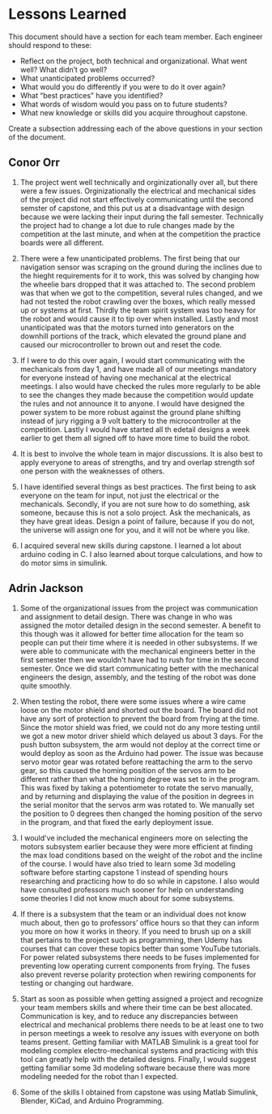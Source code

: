 # Lessons Learned

This document should have a section for each team member. Each engineer should respond to these:

- Reflect on the project, both technical and organizational. What went well? What didn’t go well? 
- What unanticipated problems occurred? 
- What would you do differently if you were to do it over again? 
- What “best practices” have you identified? 
- What words of wisdom would you pass on to future students?
- What new knowledge or skills did you acquire throughout capstone.

Create a subsection addressing each of the above questions in your section of the document. 

## Conor Orr

1. The project went well technically and orginizationally over all, but there were a few issues. Orginizationally the electrical and mechanical sides of the project did not start effectively communicating until the second semster of capstone, and this put us at a disadvantage with design because we were lacking their input during the fall semester. Technically the project had to change a lot due to rule changes made by the competition at the last minute, and when at the competition the practice boards were all different.
   
2. There were a few unanticipated problems. The first being that our navigation sensor was scraping on the ground during the inclines due to the hieght requirements for it to work, this was solved by changing how the wheelie bars dropped that it was attached to. The second problem was that when we got to the competition, several rules changed, and we had not tested the robot crawling over the boxes, which really messed up or systems at first. Thirdly the team spirit system was too heavy for the robot and would cause it to tip over when installed. Lastly and most unanticipated was that the motors turned into generators on the downhill portions of the track, which elevated the ground plane and caused our microcontroller to brown out and reset the code.
   
3. If I were to do this over again, I would start communicating with the mechanicals from day 1, and have made all of our meetings mandatory for everyone instead of having one mechanical at the electrical meetings. I also would have checked the rules more regularly to be able to see the changes they made because the competition would update the rules and not announce it to anyone. I would have designed the power system to be more robust against the ground plane shifting instead of jury rigging a 9 volt battery to the microcontroller at the competition. Lastly I would have started all th edetail designs a week earlier to get them all signed off to have more time to build the robot.
   
4. It is best to involve the whole team in major discussions. It is also best to apply everyone to areas of strengths, and try and overlap strength sof one person with the weaknesses of others.
   
5. I have identified several things as best practices. The first being to ask everyone on the team for input, not just the electrical or the mechanicals. Secondly, if you are not sure how to do something, ask someone, because this is not a solo project. Ask the mechanicals, as they have great ideas. Design a point of failure, because if you do not, the universe will assign one for you, and it will not be where you like.
   
6. I acquired several new skills during capstone. I learned a lot about arduino coding in C. I also learned about torque calculations, and how to do motor sims in simulink.


## Adrin Jackson

1. Some of the organizational issues from the project was communication and assignment to detail design. There was change in who was assigned the motor detailed design in the second semester. A benefit to this though was it allowed for better time allocation for the team so people can put their time where it is needed in other subsystems. If we were able to communicate with the mechanical engineers better in the first semester then we wouldn't have had to rush for time in the second semester. Once we did start communicating better with the mechanical engineers the design, assembly, and the testing of the robot was done quite smoothly.
2. When testing the robot, there were some issues where a wire came loose on the motor shield and shorted out the board. The board did not have any sort of protection to prevent the board from frying at the time. Since the motor shield was fried, we could not do any more testing until we got a new motor driver shield which delayed us about 3 days. For the push button subsystem, the arm would not deploy at the correct time or would deploy as soon as the Arduino had power. The issue was because servo motor gear was rotated before reattaching the arm to the servo gear, so this caused the homing position of the servos arm to be different rather than what the homing degree was set to in the program. This was fixed by taking a potentiometer to rotate the servo manually, and by returning and displaying the value of the position in degrees in the serial monitor that the servos arm was rotated to. We manually set the position to 0 degrees then changed the homing position of the servo in the program, and that fixed the early deployment issue. 

4. I would've included the mechanical engineers more on selecting the motors subsystem earlier because they were more efficient at finding the max load conditions based on the weight of the robot and the incline of the course. I would have also tried to learn some 3d modeling software before starting capstone 1 instead of spending hours researching and practicing how to do so while in capstone. I also would have consulted professors much sooner for help on understanding some theories I did not know much about for some subsystems.
5. If there is a subsystem that the team or an individual does not know much about, then go to professors’ office hours so that they can inform you more on how it works in theory. If you need to brush up on a skill that pertains to the project such as programming, then Udemy has courses that can cover these topics better than some YouTube tutorials. For power related subsystems there needs to be fuses implemented for preventing low operating current components from frying. The fuses also prevent reverse polarity protection when rewiring components for testing or changing out hardware. 
6. Start as soon as possible when getting assigned a project and recognize your team members skills and where their time can be best allocated. Communication is key, and to reduce any discrepancies between electrical and mechanical problems there needs to be at least one to two in person meetings a week to resolve any issues with everyone on both teams present. Getting familiar with MATLAB Simulink is a great tool for modeling complex electro-mechanical systems and practicing with this tool can greatly help with the detailed designs. Finally, I would suggest getting familiar some 3d modeling software because there was more modeling needed for the robot than I expected. 
7. Some of the skills I obtained from capstone was using Matlab Simulink, Blender, KiCad, and Arduino Programming. 
